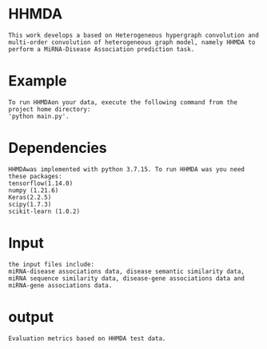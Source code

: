 # HHMDA
    This work develops a based on Heterogeneous hypergraph convolution and multi-order convolution of heterogeneous graph model, namely HHMDA to perform a MiRNA-Disease Association prediction task. 
    
# Example
    To run HHMDAon your data, execute the following command from the project home directory:
	'python main.py'.
	
# Dependencies
    HHMDAwas implemented with python 3.7.15. To run HHMDA was you need these packages:    
    tensorflow(1.14.0)
    numpy (1.21.6)
    Keras(2.2.5)
    scipy(1.7.3)
    scikit-learn (1.0.2)

# Input 
    the input files include:
    miRNA-disease associations data, disease semantic similarity data, miRNA sequence similarity data, disease-gene associations data and miRNA-gene associations data.

# output
    Evaluation metrics based on HHMDA test data.
